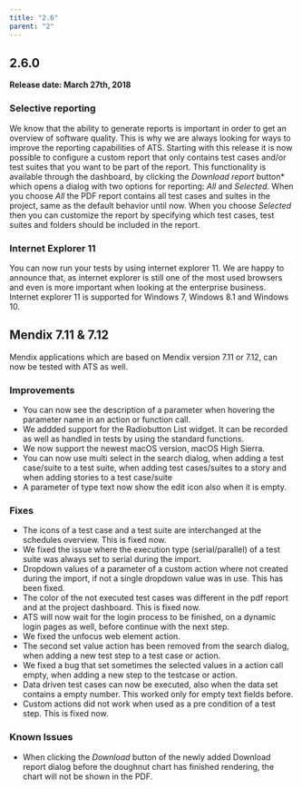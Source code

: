 ```yaml
---
title: "2.6"
parent: "2"
---
```


## 2.6.0

**Release date: March 27th, 2018**

### Selective reporting

We know that the ability to generate reports is important in order to get an overview of software quality. This is why we are always looking for ways to improve the reporting capabilities of ATS. Starting with this release it is now possible to configure a custom report that only contains test cases and/or test suites that you want to be part of the report. This functionality is available through the dashboard, by clicking the *Download report* button* which opens a dialog with two options for reporting: *All* and *Selected*. When you choose *All* the PDF report contains all test cases and suites in the project, same as the default behavior until now. When you choose *Selected* then you can customize the report by specifying which test cases, test suites and folders should be included in the report. 

### Internet Explorer 11

You can now run your tests by using internet explorer 11. We are happy to announce that, as internet explorer is still one of the most used browsers and even is more important when looking at the enterprise business. Internet explorer 11 is supported for Windows 7, Windows 8.1 and Windows 10.

## Mendix 7.11 & 7.12

Mendix applications which are based on Mendix version 7.11 or 7.12, can now be tested with ATS as well.

### Improvements

* You can now see the description of a parameter when hovering the parameter name in an action or function call.
* We addded support for the Radiobutton List widget. It can be recorded as well as handled in tests by using the standard functions.
* We now support the newest macOS version, macOS High Sierra.
* You can now use multi select in the search dialog, when adding a test case/suite to a test suite, when adding test cases/suites to a story and when adding stories to a test case/suite
* A parameter of type text now show the edit icon also when it is empty.


### Fixes

* The icons of a test case and a test suite are interchanged at the schedules overview. This is fixed now.
* We fixed the issue where the execution type (serial/parallel) of a test suite was always set to serial during the import.
* Dropdown values of a parameter of a custom action where not created during the import, if not a single dropdown value was in use. This has been fixed.
* The color of the not executed test cases was different in the pdf report and at the project dashboard. This is fixed now.
* ATS will now wait for the login process to be finished, on a dynamic login pages as well, before continue with the next step.
* We fixed the unfocus web element action.
* The second set value action has been removed from the search dialog, when adding a new test step to a test case or action.
* We fixed a bug that set sometimes the selected values in a action call empty, when adding a new step to the testcase or action.
* Data driven test cases can now be executed, also when the data set contains a empty number. This worked only for empty text fields before.
* Custom actions did not work when used as a pre condition of a test step. This is fixed now.

### Known Issues

* When clicking the *Download* button of the newly added Download report dialog before the doughnut chart has finished rendering, the chart will not be shown in the PDF. 
